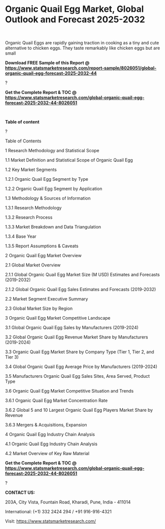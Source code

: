 <h1>Organic Quail Egg Market, Global Outlook and Forecast 2025-2032</h1><br/><p>Organic Quail Eggs are rapidly gaining traction in cooking as a tiny and cute alternative to chicken eggs. They taste remarkably like chicken eggs but are small</p>
 
 
 
 <div><b>Download FREE Sample of this Report @ <a href="https://www.statsmarketresearch.com/download-free-sample/8026051/global-organic-quail-egg-forecast-2025-2032-44">https://www.statsmarketresearch.com/report-sample/8026051/global-organic-quail-egg-forecast-2025-2032-44</a></b></div>
 
 
 
 <p>? </p>
 
 
 
 <div><b>Get the Complete Report & TOC @ <a href="https://www.statsmarketresearch.com/global-organic-quail-egg-forecast-2025-2032-44-8026051">https://www.statsmarketresearch.com/global-organic-quail-egg-forecast-2025-2032-44-8026051</a></b></div>
 
 
 
 <p><br />
 
 <b>Table of content</b></p>
 
 
 
 <p>? </p>
 
 
 
 <p>Table of Contents<br />
 
 1 Research Methodology and Statistical Scope<br />
 
 1.1 Market Definition and Statistical Scope of Organic Quail Egg<br />
 
 1.2 Key Market Segments<br />
 
 1.2.1 Organic Quail Egg Segment by Type<br />
 
 1.2.2 Organic Quail Egg Segment by Application<br />
 
 1.3 Methodology & Sources of Information<br />
 
 1.3.1 Research Methodology<br />
 
 1.3.2 Research Process<br />
 
 1.3.3 Market Breakdown and Data Triangulation<br />
 
 1.3.4 Base Year<br />
 
 1.3.5 Report Assumptions & Caveats<br />
 
 2 Organic Quail Egg Market Overview<br />
 
 2.1 Global Market Overview<br />
 
 2.1.1 Global Organic Quail Egg Market Size (M USD) Estimates and Forecasts (2019-2032)<br />
 
 2.1.2 Global Organic Quail Egg Sales Estimates and Forecasts (2019-2032)<br />
 
 2.2 Market Segment Executive Summary<br />
 
 2.3 Global Market Size by Region<br />
 
 3 Organic Quail Egg Market Competitive Landscape<br />
 
 3.1 Global Organic Quail Egg Sales by Manufacturers (2019-2024)<br />
 
 3.2 Global Organic Quail Egg Revenue Market Share by Manufacturers (2019-2024)<br />
 
 3.3 Organic Quail Egg Market Share by Company Type (Tier 1, Tier 2, and Tier 3)<br />
 
 3.4 Global Organic Quail Egg Average Price by Manufacturers (2019-2024)<br />
 
 3.5 Manufacturers Organic Quail Egg Sales Sites, Area Served, Product Type<br />
 
 3.6 Organic Quail Egg Market Competitive Situation and Trends<br />
 
 3.6.1 Organic Quail Egg Market Concentration Rate<br />
 
 3.6.2 Global 5 and 10 Largest Organic Quail Egg Players Market Share by Revenue<br />
 
 3.6.3 Mergers & Acquisitions, Expansion<br />
 
 4 Organic Quail Egg Industry Chain Analysis<br />
 
 4.1 Organic Quail Egg Industry Chain Analysis<br />
 
 4.2 Market Overview of Key Raw Material</p>
 
 
 
 <div><b>Get the Complete Report & TOC @ <a href="https://www.statsmarketresearch.com/global-organic-quail-egg-forecast-2025-2032-44-8026051">https://www.statsmarketresearch.com/global-organic-quail-egg-forecast-2025-2032-44-8026051</a></b></div>
 
 
 
 <p>? </p>
 
 
 
 <p><b>CONTACT US:</b><br />
 
 203A, City Vista, Fountain Road, Kharadi, Pune, India - 411014<br />
 
 International: (+1) 332 2424 294 / +91 916-916-4321<br />
 
 Visit: <a href="https://www.statsmarketresearch.com/">https://www.statsmarketresearch.com/</a></p>